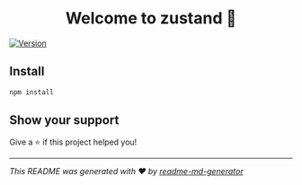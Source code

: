 <h1 align="center">Welcome to zustand 👋</h1>
<p>
  <a href="https://www.npmjs.com/package/zustand" target="_blank">
    <img alt="Version" src="https://img.shields.io/npm/v/zustand.svg">
  </a>
</p>

## Install

```sh
npm install
```

## Show your support

Give a ⭐️ if this project helped you!

***
_This README was generated with ❤️ by [readme-md-generator](https://github.com/kefranabg/readme-md-generator)_